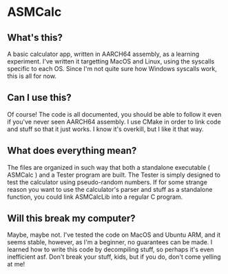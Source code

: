 # ASMCalc

## What's this?

A basic calculator app, written in AARCH64 assembly, as a learning experiment. I've written it targetting MacOS and Linux, using the syscalls specific to each OS. Since I'm not quite sure how Windows syscalls work, this is all for now.

## Can I use this?
Of course! The code is all documented, you should be able to follow it even if you've never seen AARCH64 assembly. I use CMake in order to link code and stuff so that it just works. I know it's overkill, but I like it that way.

## What does everything mean?
The files are organized in such way that both a standalone executable ( ASMCalc ) and a Tester program are built. The Tester is simply designed to test the calculator using pseudo-random numbers. If for some strange reason you want to use the calculator's parser and stuff as a standalone function, you could link ASMCalcLib into a regular C program.


## Will this break my computer?
Maybe, maybe not. I've tested the code on MacOS and Ubuntu ARM, and it seems stable, however, as I'm a beginner, no guarantees can be made. I learned how to write this code by decompiling stuff, so perhaps it's even inefficient asf. Don't break your stuff, kids, but if you do, don't come yelling at me! 